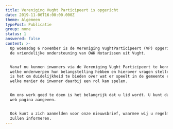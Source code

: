 ```yaml
---
title: Vereniging Vught Participeert is opgericht
date: 2019-11-06T16:00:00.000Z
theme: Algemeen
typePost: Publicatie
group: none
status: 1
answered: false
content: >-
  Op woensdag 6 november is de Vereniging VughtParticipeert (VP) opgericht met
  de vriendelijke ondersteuning van OWK Notarissen uit Vught. 


  Vanaf nu kunnen inwoners via de Vereniging Vught Participeert te kennen geven
  welke onderwerpen hun belangstelling hebben en hierover vragen stellen. Doel
  is het om duidelijkheid te bieden over wat er speelt in de gemeente en op
  welke manier de inwoner daarbij een rol kan spelen.


  Om ons werk goed te doen is het belangrijk dat u lid wordt. U kunt dat op onze
  web pagina aangeven.


  Ook kunt u zich aanmelden voor onze nieuwsbrief, waarmee wij u regelmatig
  zullen informeren.
---
```


